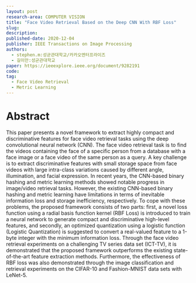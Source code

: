 ```yaml
---
layout: post
research-area: COMPUTER VISION
title: "Face Video Retrieval Based on the Deep CNN With RBF Loss"
slug:
description:
published-date: 2020-12-04
publisher: IEEE Transactions on Image Processing
authors:
  - stephen.m:성균관대학교/카카오엔터프라이즈
  - 길이만:성균관대학교
paper: https://ieeexplore.ieee.org/document/9282191
code:
tag:
  - Face Video Retrieval
  - Metric Learning
---
```


# Abstract

This paper presents a novel framework to extract highly compact and discriminative features for face video retrieval tasks using the deep convolutional neural network (CNN). The face video retrieval task is to find the videos containing the face of a specific person from a database with a face image or a face video of the same person as a query. A key challenge is to extract discriminative features with small storage space from face videos with large intra-class variations caused by different angle, illumination, and facial expression. In recent years, the CNN-based binary hashing and metric learning methods showed notable progress in image/video retrieval tasks. However, the existing CNN-based binary hashing and metric learning have limitations in terms of inevitable information loss and storage inefficiency, respectively. To cope with these problems, the proposed framework consists of two parts: first, a novel loss function using a radial basis function kernel (RBF Loss) is introduced to train a neural network to generate compact and discriminative high-level features, and secondly, an optimized quantization using a logistic function (Logistic Quantization) is suggested to convert a real-valued feature to a 1-byte integer with the minimum information loss. Through the face video retrieval experiments on a challenging TV series data set (ICT-TV), it is demonstrated that the proposed framework outperforms the existing state-of-the-art feature extraction methods. Furthermore, the effectiveness of RBF loss was also demonstrated through the image classification and retrieval experiments on the CIFAR-10 and Fashion-MNIST data sets with LeNet-5.
